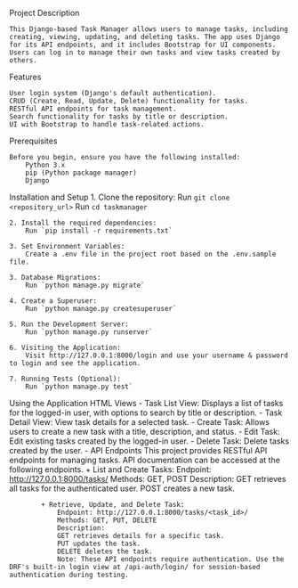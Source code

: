 Project Description

    This Django-based Task Manager allows users to manage tasks, including creating, viewing, updating, and deleting tasks. The app uses Django for its API endpoints, and it includes Bootstrap for UI components. Users can log in to manage their own tasks and view tasks created by others.

Features

    User login system (Django's default authentication).
    CRUD (Create, Read, Update, Delete) functionality for tasks.
    RESTful API endpoints for task management.
    Search functionality for tasks by title or description.
    UI with Bootstrap to handle task-related actions.

Prerequisites

    Before you begin, ensure you have the following installed:
        Python 3.x
        pip (Python package manager)
        Django

Installation and Setup
    1. Clone the repository:
        Run `git clone <repository_url>`
        Run `cd taskmanager`
    
    2. Install the required dependencies:
        Run `pip install -r requirements.txt`

    3. Set Environment Variables:
        Create a .env file in the project root based on the .env.sample file.

    3. Database Migrations:
        Run `python manage.py migrate`

    4. Create a Superuser:
        Run `python manage.py createsuperuser`

    5. Run the Development Server:
        Run `python manage.py runserver`

    6. Visiting the Application:
        Visit http://127.0.0.1:8000/login and use your username & password to login and see the application.

    7. Running Tests (Optional):
        Run `python manage.py test`

Using the Application
    HTML Views
        - Task List View: Displays a list of tasks for the logged-in user, with options to search by title or description.
        - Task Detail View: View task details for a selected task.
        - Create Task: Allows users to create a new task with a title, description, and status.
        - Edit Task: Edit existing tasks created by the logged-in user.
        - Delete Task: Delete tasks created by the user.
        - API Endpoints
            This project provides RESTful API endpoints for managing tasks. API documentation can be accessed at the following endpoints.
            + List and Create Tasks:
                Endpoint: http://127.0.0.1:8000/tasks/
                Methods: GET, POST
                Description:
                GET retrieves all tasks for the authenticated user.
                POST creates a new task.

            + Retrieve, Update, and Delete Task:
                Endpoint: http://127.0.0.1:8000/tasks/<task_id>/
                Methods: GET, PUT, DELETE
                Description:
                GET retrieves details for a specific task.
                PUT updates the task.
                DELETE deletes the task.
                Note: These API endpoints require authentication. Use the DRF's built-in login view at /api-auth/login/ for session-based authentication during testing.